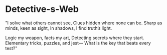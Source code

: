# Detective-s-Web

"I solve what others cannot see,
Clues hidden where none can be.
Sharp as minds, keen as sight,
In shadows, I find truth’s light.

Logic my weapon, facts my art,
Detecting secrets where they start.
Elementary tricks, puzzles, and jest—
What is the key that beats every test?"
